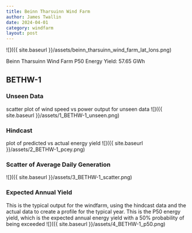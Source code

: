 ```yaml
---
title: Beinn Tharsuinn Wind Farm
author: James Twallin
date: 2024-04-01
category: windfarm
layout: post
---
```

![]({{ site.baseurl }}/assets/beinn_tharsuinn_wind_farm_lat_lons.png)

Beinn Tharsuinn Wind Farm P50 Energy Yield: 57.65 GWh

BETHW-1
-------------
### Unseen Data 
scatter plot of wind speed vs power output for unseen data
![]({{ site.baseurl }}/assets/1_BETHW-1_unseen.png)
### Hindcast 
plot of predicted vs actual energy yield
![]({{ site.baseurl }}/assets/2_BETHW-1_pcey.png)
### Scatter of Average Daily Generation 

![]({{ site.baseurl }}/assets/3_BETHW-1_scatter.png)
### Expected Annual Yield 
This is the typical output for the windfarm, using the hindcast data and the actual data to create a profile for the typical year. This is the P50 energy yield, which is the expected annual energy yield with a 50% probability of being exceeded
![]({{ site.baseurl }}/assets/4_BETHW-1_p50.png)


